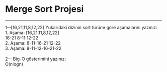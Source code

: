 <h1> Merge Sort Projesi </h1>
<hr>
  1--[16,21,11,8,12,22] Yukarıdaki dizinin sort türüne göre aşamalarını yazınız:<br>
  1. Aşama: [16,21,11,8,12,22] <br>
             16-21 8-11 12-22 <br>
  2. Aşama:  8-11-16-21 12-22 <br>
  3. Aşama:  8-11-12-16-21-22 <br>
  <br>
  2-- Big-O gösterimini yazınız: <br>
  O(nlogn)
